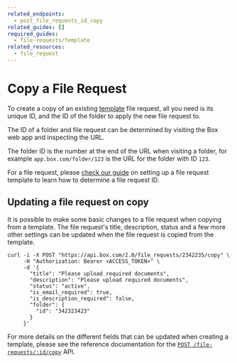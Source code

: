 ```yaml
---
related_endpoints:
  - post_file_requests_id_copy
related_guides: []
required_guides:
  - file-requests/template
related_resources:
  - file_request
---
```


# Copy a File Request

To create a copy of an existing [template](g://file-requests/template) file
request, all you need is its unique ID, and the ID of the folder to apply the
new file request to.

<Samples id='post_file_requests_id_copy' />

<Message notice>

The ID of a folder and file request can be determined by visiting the Box web
app and inspecting the URL.

The folder ID is the number at the end of the URL when visiting a folder, for
example `app.box.com/folder/123` is the URL for the folder with ID `123`.

For a file request, please [check our guide](g://file-requests/template)
on setting up a file request template to learn how to determine a file request
ID.

</Message>

## Updating a file request on copy

It is possible to make some basic changes to a file request when copying from
a template. The file request's title, description, status and a few more other
settings can be updated when the file request is copied from the template.

```curl
curl -i -X POST "https://api.box.com/2.0/file_requests/2342235/copy" \
     -H "Authorization: Bearer <ACCESS_TOKEN>" \
     -d '{
       "title": "Please upload required documents",
       "description": "Please upload required documents",
       "status": "active",
       "is_email_required": true,
       "is_description_required": false,
       "folder": {
         "id": "342323423"
       }
     }'
```

<Message notice>

For more details on the different fields that can be updated when creating
a template, please see the reference documentation for the
[`POST /file-requests/:id/copy`](e://post_file_requests_id_copy) API.

</Message>
